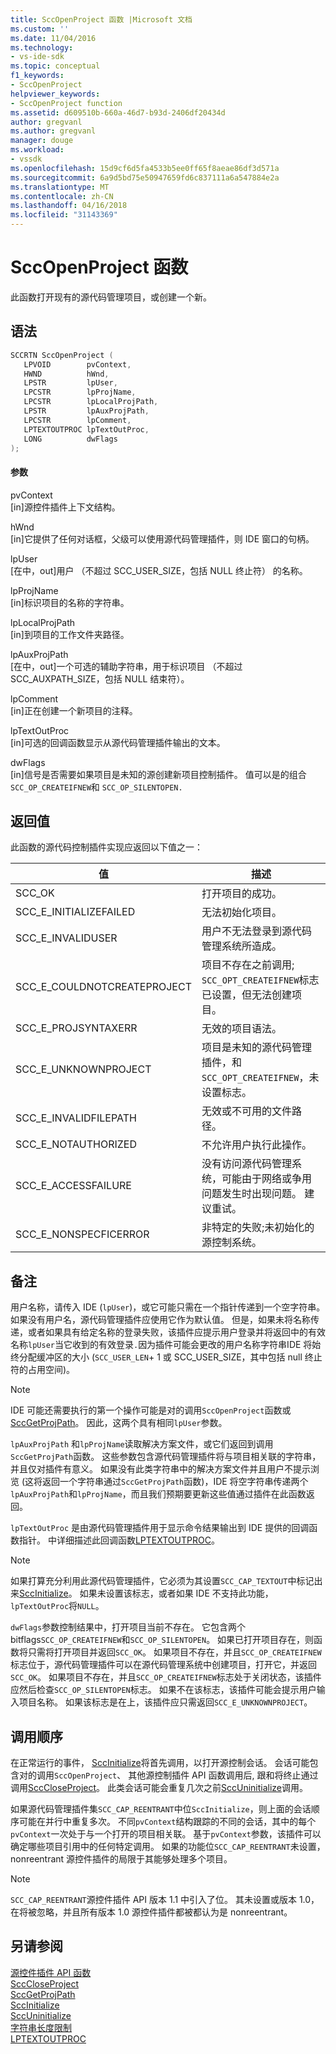 ```yaml
---
title: SccOpenProject 函数 |Microsoft 文档
ms.custom: ''
ms.date: 11/04/2016
ms.technology:
- vs-ide-sdk
ms.topic: conceptual
f1_keywords:
- SccOpenProject
helpviewer_keywords:
- SccOpenProject function
ms.assetid: d609510b-660a-46d7-b93d-2406df20434d
author: gregvanl
ms.author: gregvanl
manager: douge
ms.workload:
- vssdk
ms.openlocfilehash: 15d9cf6d5fa4533b5ee0ff65f8aeae86df3d571a
ms.sourcegitcommit: 6a9d5bd75e50947659fd6c837111a6a547884e2a
ms.translationtype: MT
ms.contentlocale: zh-CN
ms.lasthandoff: 04/16/2018
ms.locfileid: "31143369"
---
```

# <a name="sccopenproject-function"></a>SccOpenProject 函数
此函数打开现有的源代码管理项目，或创建一个新。  
  
## <a name="syntax"></a>语法  
  
```cpp  
SCCRTN SccOpenProject (  
   LPVOID        pvContext,  
   HWND          hWnd,  
   LPSTR         lpUser,  
   LPCSTR        lpProjName,  
   LPCSTR        lpLocalProjPath,  
   LPSTR         lpAuxProjPath,  
   LPCSTR        lpComment,  
   LPTEXTOUTPROC lpTextOutProc,  
   LONG          dwFlags  
);  
```  
  
#### <a name="parameters"></a>参数  
 pvContext  
 [in]源控件插件上下文结构。  
  
 hWnd  
 [in]它提供了任何对话框，父级可以使用源代码管理插件，则 IDE 窗口的句柄。  
  
 lpUser  
 [在中，out]用户 （不超过 SCC_USER_SIZE，包括 NULL 终止符） 的名称。  
  
 lpProjName  
 [in]标识项目的名称的字符串。  
  
 lpLocalProjPath  
 [in]到项目的工作文件夹路径。  
  
 lpAuxProjPath  
 [在中，out]一个可选的辅助字符串，用于标识项目 （不超过 SCC_AUXPATH_SIZE，包括 NULL 结束符）。  
  
 lpComment  
 [in]正在创建一个新项目的注释。  
  
 lpTextOutProc  
 [in]可选的回调函数显示从源代码管理插件输出的文本。  
  
 dwFlags  
 [in]信号是否需要如果项目是未知的源创建新项目控制插件。 值可以是的组合`SCC_OP_CREATEIFNEW`和 `SCC_OP_SILENTOPEN.`  
  
## <a name="return-value"></a>返回值  
 此函数的源代码控制插件实现应返回以下值之一：  
  
|值|描述|  
|-----------|-----------------|  
|SCC_OK|打开项目的成功。|  
|SCC_E_INITIALIZEFAILED|无法初始化项目。|  
|SCC_E_INVALIDUSER|用户不无法登录到源代码管理系统所造成。|  
|SCC_E_COULDNOTCREATEPROJECT|项目不存在之前调用; `SCC_OPT_CREATEIFNEW`标志已设置，但无法创建项目。|  
|SCC_E_PROJSYNTAXERR|无效的项目语法。|  
|SCC_E_UNKNOWNPROJECT|项目是未知的源代码管理插件，和`SCC_OPT_CREATEIFNEW`，未设置标志。|  
|SCC_E_INVALIDFILEPATH|无效或不可用的文件路径。|  
|SCC_E_NOTAUTHORIZED|不允许用户执行此操作。|  
|SCC_E_ACCESSFAILURE|没有访问源代码管理系统，可能由于网络或争用问题发生时出现问题。 建议重试。|  
|SCC_E_NONSPECFICERROR|非特定的失败;未初始化的源控制系统。|  
  
## <a name="remarks"></a>备注  
 用户名称，请传入 IDE (`lpUser`)，或它可能只需在一个指针传递到一个空字符串。 如果没有用户名，源代码管理插件应使用它作为默认值。 但是，如果未将名称传递，或者如果具有给定名称的登录失败，该插件应提示用户登录并将返回中的有效名称`lpUser`当它收到的有效登录`.`因为插件可能会更改的用户名称字符串IDE 将始终分配缓冲区的大小 (`SCC_USER_LEN`+ 1 或 SCC_USER_SIZE，其中包括 null 终止符的占用空间)。  
  
> [!NOTE]
>  IDE 可能还需要执行的第一个操作可能是对的调用`SccOpenProject`函数或[SccGetProjPath](../extensibility/sccgetprojpath-function.md)。 因此，这两个具有相同`lpUser`参数。  
  
 `lpAuxProjPath` 和`lpProjName`读取解决方案文件，或它们返回到调用`SccGetProjPath`函数。 这些参数包含源代码管理插件将与项目相关联的字符串，并且仅对插件有意义。 如果没有此类字符串中的解决方案文件并且用户不提示浏览 (这将返回一个字符串通过`SccGetProjPath`函数)，IDE 将空字符串传递两个`lpAuxProjPath`和`lpProjName`，而且我们预期要更新这些值通过插件在此函数返回。  
  
 `lpTextOutProc` 是由源代码管理插件用于显示命令结果输出到 IDE 提供的回调函数指针。 中详细描述此回调函数[LPTEXTOUTPROC](../extensibility/lptextoutproc.md)。  
  
> [!NOTE]
>  如果打算充分利用此源代码管理插件，它必须为其设置`SCC_CAP_TEXTOUT`中标记出来[SccInitialize](../extensibility/sccinitialize-function.md)。 如果未设置该标志，或者如果 IDE 不支持此功能，`lpTextOutProc`将`NULL`。  
  
 `dwFlags`参数控制结果中，打开项目当前不存在。 它包含两个 bitflags`SCC_OP_CREATEIFNEW`和`SCC_OP_SILENTOPEN`。 如果已打开项目存在，则函数将只需将打开项目并返回`SCC_OK`。 如果项目不存在，并且`SCC_OP_CREATEIFNEW`标志位于，源代码管理插件可以在源代码管理系统中创建项目，打开它，并返回`SCC_OK`。 如果项目不存在，并且`SCC_OP_CREATEIFNEW`标志处于关闭状态，该插件应然后检查`SCC_OP_SILENTOPEN`标志。 如果不在该标志，该插件可能会提示用户输入项目名称。 如果该标志是在上，该插件应只需返回`SCC_E_UNKNOWNPROJECT`。  
  
## <a name="calling-order"></a>调用顺序  
 在正常运行的事件， [SccInitialize](../extensibility/sccinitialize-function.md)将首先调用，以打开源控制会话。 会话可能包含对的调用`SccOpenProject`、 其他源控制插件 API 函数调用后, 跟和将终止通过调用[SccCloseProject](../extensibility/scccloseproject-function.md)。 此类会话可能会重复几次之前[SccUninitialize](../extensibility/sccuninitialize-function.md)调用。  
  
 如果源代码管理插件集`SCC_CAP_REENTRANT`中位`SccInitialize`，则上面的会话顺序可能在并行中重复多次。 不同`pvContext`结构跟踪的不同的会话，其中的每个`pvContext`一次处于与一个打开的项目相关联。 基于`pvContext`参数，该插件可以确定哪些项目引用中的任何特定调用。 如果的功能位`SCC_CAP_REENTRANT`未设置，nonreentrant 源控件插件的局限于其能够处理多个项目。  
  
> [!NOTE]
>  `SCC_CAP_REENTRANT`源控件插件 API 版本 1.1 中引入了位。 其未设置或版本 1.0，在将被忽略，并且所有版本 1.0 源控件插件都被都认为是 nonreentrant。  
  
## <a name="see-also"></a>另请参阅  
 [源控件插件 API 函数](../extensibility/source-control-plug-in-api-functions.md)   
 [SccCloseProject](../extensibility/scccloseproject-function.md)   
 [SccGetProjPath](../extensibility/sccgetprojpath-function.md)   
 [SccInitialize](../extensibility/sccinitialize-function.md)   
 [SccUninitialize](../extensibility/sccuninitialize-function.md)   
 [字符串长度限制](../extensibility/restrictions-on-string-lengths.md)   
 [LPTEXTOUTPROC](../extensibility/lptextoutproc.md)